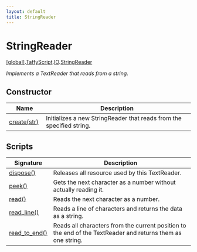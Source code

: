 ```yaml
---
layout: default
title: StringReader
---
```


# StringReader

[\[global\]]({{site.baseurl}}/docs/).[TaffyScript]({{site.baseurl}}/docs/TaffyScript/).[IO]({{site.baseurl}}/docs/TaffyScript/IO/).[StringReader]({{site.baseurl}}/docs/TaffyScript/IO/StringReader/)

_Implements a TextReader that reads from a string._

## Constructor

<table>
  <col width="20%">
  <thead>
    <tr>
      <th>Name</th>
      <th>Description</th>
    </tr>
  </thead>
  <tbody>
    <tr>
      <td><a href="{{site.baseurl}}/docs/TaffyScript/IO/StringReader/create/">create(str)</a></td>
      <td>Initializes a new StringReader that reads from the specified string.</td>
    </tr>
  </tbody>
</table>

## Scripts

<table>
  <col width="20%">
  <thead>
    <tr>
      <th>Signature</th>
      <th>Description</th>
    </tr>
  </thead>
  <tbody>
    <tr>
      <td><a href="{{site.baseurl}}/docs/TaffyScript/IO/StringReader/dispose">dispose()</a></td>
      <td>Releases all resource used by this TextReader.</td>
    </tr>
    <tr>
      <td><a href="{{site.baseurl}}/docs/TaffyScript/IO/StringReader/peek">peek()</a></td>
      <td>Gets the next character as a number without actually reading it.</td>
    </tr>
    <tr>
      <td><a href="{{site.baseurl}}/docs/TaffyScript/IO/StringReader/read">read()</a></td>
      <td>Reads the next character as a number.</td>
    </tr>
    <tr>
      <td><a href="{{site.baseurl}}/docs/TaffyScript/IO/StringReader/read_line">read_line()</a></td>
      <td>Reads a line of characters and returns the data as a string.</td>
    </tr>
    <tr>
      <td><a href="{{site.baseurl}}/docs/TaffyScript/IO/StringReader/read_to_end">read_to_end()</a></td>
      <td>Reads all characters from the current position to the end of the TextReader and returns them as one string.</td>
    </tr>
  </tbody>
</table>
